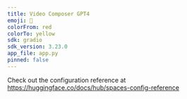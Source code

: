 ```yaml
---
title: Video Composer GPT4
emoji: 🐠
colorFrom: red
colorTo: yellow
sdk: gradio
sdk_version: 3.23.0
app_file: app.py
pinned: false
---
```


Check out the configuration reference at https://huggingface.co/docs/hub/spaces-config-reference

